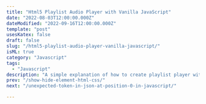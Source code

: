 ```yaml
---
title: "Html5 Playlist Audio Player with Vanilla JavaScript"
date: "2022-08-03T12:00:00.000Z"
dateModified: "2022-09-16T12:00:00.000Z"
template: "post"
usesKatex: false
draft: false
slug: "/html5-playlist-audio-player-vanilla-javascript/"
isML: true
category: "Javascript"
tags:
  - "Javascript"
description: "A simple explanation of how to create playlist player with JavaScript."
prev: "/show-hide-element-html-css/"
next: "/unexpected-token-in-json-at-position-0-in-javascript/"

---
```


